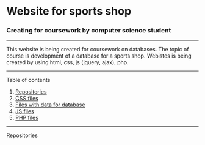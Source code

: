 # Website for sports shop
### Creating for coursework by computer science student

________
This website is being created for coursework on databases. The topic of course is development of a database for a sports shop. Webistes is being created by using html, css, js (jquery, ajax), php.
________

Table of contents
1. [Repositories](#repositories)
2. [CSS files](css)
3. [Files with data for database](data)
4. [JS files](js)
5. [PHP files](php)
________

<a id="repositories">Repositories</a>
